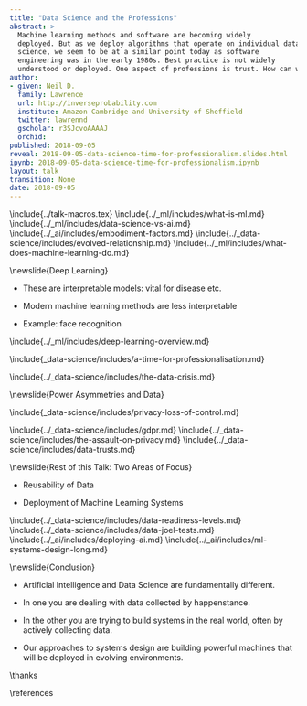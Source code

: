 ```yaml
---
title: "Data Science and the Professions"
abstract: >
  Machine learning methods and software are becoming widely
  deployed. But as we deploy algorithms that operate on individual data, how do we account for their effect on society? In terms of the practice of data
  science, we seem to be at a similar point today as software
  engineering was in the early 1980s. Best practice is not widely
  understood or deployed. One aspect of professions is trust. How can we bring trust to the data-sphere?
author:
- given: Neil D.
  family: Lawrence
  url: http://inverseprobability.com
  institute: Amazon Cambridge and University of Sheffield
  twitter: lawrennd
  gscholar: r3SJcvoAAAAJ
  orchid: 
published: 2018-09-05
reveal: 2018-09-05-data-science-time-for-professionalism.slides.html
ipynb: 2018-09-05-data-science-time-for-professionalism.ipynb
layout: talk
transition: None
date: 2018-09-05
---
```


\include{../talk-macros.tex}
\include{../_ml/includes/what-is-ml.md}
\include{../_ml/includes/data-science-vs-ai.md}
\include{../_ai/includes/embodiment-factors.md}
\include{../_data-science/includes/evolved-relationship.md}
\include{../_ml/includes/what-does-machine-learning-do.md}

\newslide{Deep Learning}

* These are interpretable models: vital for disease etc.

* Modern machine learning methods are less interpretable

* Example: face recognition

\include{../_ml/includes/deep-learning-overview.md}

\include{_data-science/includes/a-time-for-professionalisation.md}

\include{../_data-science/includes/the-data-crisis.md}

\newslide{Power Asymmetries and Data}

\include{_data-science/includes/privacy-loss-of-control.md}

\include{../_data-science/includes/gdpr.md}
\include{../_data-science/includes/the-assault-on-privacy.md}
\include{../_data-science/includes/data-trusts.md}


\newslide{Rest of this Talk: Two Areas of Focus}

* Reusability of Data

* Deployment of Machine Learning Systems

\include{../_data-science/includes/data-readiness-levels.md}
\include{../_data-science/includes/data-joel-tests.md}
\include{../_ai/includes/deploying-ai.md}
\include{../_ai/includes/ml-systems-design-long.md}

\newslide{Conclusion}

* Artificial Intelligence and Data Science are fundamentally different.

* In one you are dealing with data collected by happenstance.

* In the other you are trying to build systems in the real world, often by actively collecting data.

* Our approaches to systems design are building powerful machines that
will be deployed in evolving environments.


\thanks

\references
